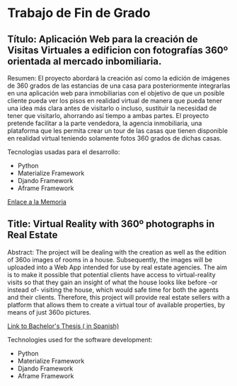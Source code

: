 # Trabajo de Fin de Grado

## Título: Aplicación Web para la creación de Visitas Virtuales a edificion con fotografías 360º orientada al mercado inbomiliaria.

Resumen: El proyecto abordará la creación así como la edición de imágenes de 360 grados de las estancias de una casa para posteriormente integrarlas en una aplicación web para inmobiliarias con el objetivo de que un posible cliente pueda ver los pisos en realidad virtual de manera que pueda tener una idea más clara antes de visitarlo o incluso, sustituir la necesidad de tener que visitarlo, ahorrando así tiempo a ambas partes. El proyecto pretende facilitar a la parte vendedora, la agencia inmobiliaria, una plataforma que les permita crear un tour de las casas que tienen disponible en realidad virtual teniendo solamente fotos 360 grados de dichas casas.

Tecnologías usadas para el desarrollo:
- Python
- Materialize Framework
- Djando Framework
- Aframe Framework

[Enlace a la Memoria](https://github.com/josegob/TFG-UGR/blob/master/Memoria%20TFG.pdf)

## Title: Virtual Reality with 360º photographs in Real Estate

Abstract: The project will be dealing with the creation as well as the edition of 360o images of rooms in a house. Subsequently, the images will be uploaded into a Web App intended for use by real estate agencies. The aim is to make it possible that potential clients have access to virtual-reality visits so that they gain an insight of what the house looks like before -or instead of- visiting the house, which would safe time for both the agents and their clients. Therefore, this project will provide real estate sellers with a platform that allows them to create a virtual tour of available properties, by means of just 360o pictures.

[Link to Bachelor's Thesis \( in Spanish\)](https://github.com/josegob/TFG-UGR/blob/master/Memoria%20TFG.pdf)


Technologies used for the software development:
- Python
- Materialize Framework
- Djando Framework
- Aframe Framework
